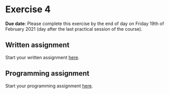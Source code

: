 # Exercise 4

**Due date**: Please complete this exercise by the end of day on Friday 19th of February 2021 (day after the last practical session of the course).

## Written assignment

Start your written assignment [here](Exercise-4-writing.md).

## Programming assignment

Start your programming assignment [here](Exercise-4-programming.ipynb).